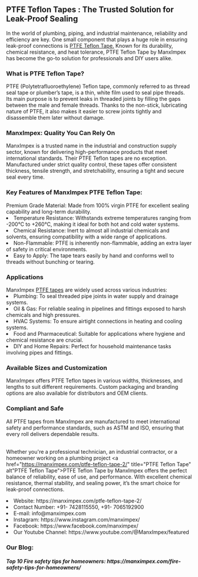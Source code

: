 <h2>PTFE Teflon Tapes : The Trusted Solution for Leak-Proof Sealing</h2>
In the world of plumbing, piping, and industrial maintenance, reliability and efficiency are key. One small component that plays a huge role in ensuring leak-proof connections is <a href="https://manximpex.com/ptfe-teflon-tape-2/" title="PTFE Teflon Tape" alt"PTFE Teflon Tape">PTFE Teflon Tape.</a> Known for its durability, chemical resistance, and heat tolerance, PTFE Teflon Tape by ManxImpex has become the go-to solution for professionals and DIY users alike.<br>
<h3>What is PTFE Teflon Tape?</h3>
PTFE (Polytetrafluoroethylene) Teflon tape, commonly referred to as thread seal tape or plumber’s tape, is a thin, white film used to seal pipe threads. Its main purpose is to prevent leaks in threaded joints by filling the gaps between the male and female threads. Thanks to the non-stick, lubricating nature of PTFE, it also makes it easier to screw joints tightly and disassemble them later without damage.<br>
<h3>ManxImpex: Quality You Can Rely On</h3>
ManxImpex is a trusted name in the industrial and construction supply sector, known for delivering high-performance products that meet international standards. Their PTFE Teflon tapes are no exception. Manufactured under strict quality control, these tapes offer consistent thickness, tensile strength, and stretchability, ensuring a tight and secure seal every time.<br>
<h3>Key Features of ManxImpex PTFE Teflon Tape:</h3>
Premium Grade Material: Made from 100% virgin PTFE for excellent sealing capability and long-term durability.<br>
<li>Temperature Resistance: Withstands extreme temperatures ranging from -200°C to +260°C, making it ideal for both hot and cold water systems.</li>
<li>Chemical Resistance: Inert to almost all industrial chemicals and solvents, ensuring compatibility with a wide range of applications.</li>
<li>Non-Flammable: PTFE is inherently non-flammable, adding an extra layer of safety in critical environments.</li>
<li>Easy to Apply: The tape tears easily by hand and conforms well to threads without bunching or tearing.</li>
<h3>Applications</h3>
ManxImpex <a href="https://manximpex.com/ptfe-teflon-tape-2/" title="PTFE Teflon Tape" alt"PTFE Teflon Tape">PTFE tapes</a> are widely used across various industries:<br>
<li>Plumbing: To seal threaded pipe joints in water supply and drainage systems.</li>
<li>Oil & Gas: For reliable sealing in pipelines and fittings exposed to harsh chemicals and high pressures.</li>
<li>HVAC Systems: To ensure airtight connections in heating and cooling systems.</li>
<li>Food and Pharmaceutical: Suitable for applications where hygiene and chemical resistance are crucial.</li>
<li>DIY and Home Repairs: Perfect for household maintenance tasks involving pipes and fittings.</li>
<h3>Available Sizes and Customization</h3>
ManxImpex offers PTFE Teflon tapes in various widths, thicknesses, and lengths to suit different requirements. Custom packaging and branding options are also available for distributors and OEM clients.<br>
<h3>Compliant and Safe</h3>
All PTFE tapes from ManxImpex are manufactured to meet international safety and performance standards, such as ASTM and ISO, ensuring that every roll delivers dependable results.<br><br>

Whether you're a professional technician, an industrial contractor, or a homeowner working on a plumbing project <a href="https://manximpex.com/ptfe-teflon-tape-2/" title="PTFE Teflon Tape" alt"PTFE Teflon Tape">PTFE Teflon Tape</a> by ManxImpex offers the perfect balance of reliability, ease of use, and performance. With excellent chemical resistance, thermal stability, and sealing power, it’s the smart choice for leak-proof connections.<br>
<li>Website: https://manximpex.com/ptfe-teflon-tape-2/</li>
<li>Contact Number: +91- 7428115550, +91- 7065192900</li>
<li>E-mail: info@manximpex.com</li>
<li>Instagram: https://www.instagram.com/manximpex/</li>
<li>Facebook: https://www.facebook.com/manximpex/</li>
<li>Our Youtube Channel: https://www.youtube.com/@ManxImpex/featured</li>
<h3>Our Blog:</h3>
<h5>Top 10 Fire safety tips for homeowners: https://manximpex.com/fire-safety-tips-for-homeowners/ </h5>
